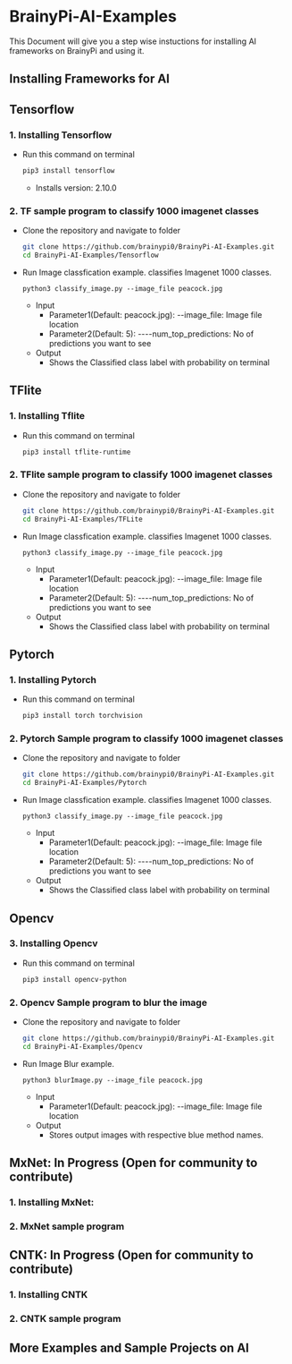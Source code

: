 # BrainyPi-AI-Examples
This Document will give you a step wise instuctions for installing AI frameworks on BrainyPi and using it.

## Installing Frameworks for AI 
## Tensorflow
### 1. Installing Tensorflow
- Run this command on terminal
  ```sh
  pip3 install tensorflow
  ```
  - Installs version: 2.10.0
### 2. TF sample program to classify 1000 imagenet classes
- Clone the repository and navigate to folder
  ```sh
  git clone https://github.com/brainypi0/BrainyPi-AI-Examples.git
  cd BrainyPi-AI-Examples/Tensorflow
  ```
- Run Image classfication example. classifies Imagenet 1000 classes.
  ```
  python3 classify_image.py --image_file peacock.jpg
  ```
  - Input
    - Parameter1(Default: peacock.jpg): --image_file: Image file location
    - Parameter2(Default: 5): ----num_top_predictions: No of predictions you want to see
  - Output
    - Shows the Classified class label with probability on terminal
   
## TFlite
### 1. Installing Tflite 

- Run this command on terminal
  ```sh
  pip3 install tflite-runtime
  ```
### 2. TFlite sample program to classify 1000 imagenet classes
- Clone the repository and navigate to folder
  ```sh
  git clone https://github.com/brainypi0/BrainyPi-AI-Examples.git
  cd BrainyPi-AI-Examples/TFLite
  ```
- Run Image classfication example. classifies Imagenet 1000 classes.
  ```
  python3 classify_image.py --image_file peacock.jpg
  ```
  - Input
    - Parameter1(Default: peacock.jpg): --image_file: Image file location
    - Parameter2(Default: 5): ----num_top_predictions: No of predictions you want to see
  - Output
    - Shows the Classified class label with probability on terminal

## Pytorch
### 1. Installing Pytorch
- Run this command on terminal
  ```sh
  pip3 install torch torchvision
  ```
### 2. Pytorch Sample program to classify 1000 imagenet classes
- Clone the repository and navigate to folder
  ```sh
  git clone https://github.com/brainypi0/BrainyPi-AI-Examples.git
  cd BrainyPi-AI-Examples/Pytorch
  ```
- Run Image classfication example. classifies Imagenet 1000 classes.
  ```
  python3 classify_image.py --image_file peacock.jpg
  ```
  - Input
    - Parameter1(Default: peacock.jpg): --image_file: Image file location
    - Parameter2(Default: 5): ----num_top_predictions: No of predictions you want to see
  - Output
    - Shows the Classified class label with probability on terminal
    
## Opencv
### 3. Installing Opencv
- Run this command on terminal
  ```sh
  pip3 install opencv-python
  ```
 
### 2. Opencv Sample program to blur the image
- Clone the repository and navigate to folder
  ```sh
  git clone https://github.com/brainypi0/BrainyPi-AI-Examples.git
  cd BrainyPi-AI-Examples/Opencv
  ```
- Run Image Blur example.
  ```
  python3 blurImage.py --image_file peacock.jpg
  ```
  - Input
    - Parameter1(Default: peacock.jpg): --image_file: Image file location
  - Output
    - Stores output images with respective blue method names.
    
## MxNet: In Progress (Open for community to contribute)
### 1. Installing MxNet: 
### 2. MxNet sample program
## CNTK: In Progress (Open for community to contribute)
### 1. Installing CNTK 
### 2. CNTK sample program

## More Examples and Sample Projects on AI 
